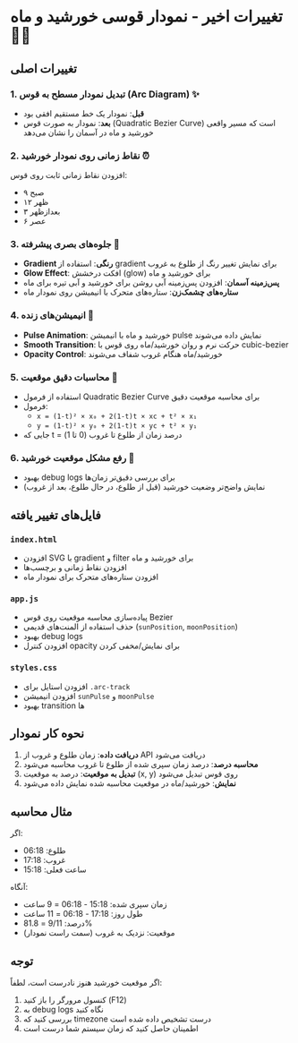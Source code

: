 # تغییرات اخیر - نمودار قوسی خورشید و ماه 🌅🌙

## تغییرات اصلی

### 1. تبدیل نمودار مسطح به قوس (Arc Diagram) ✨
- **قبل**: نمودار یک خط مستقیم افقی بود
- **بعد**: نمودار به صورت قوس (Quadratic Bezier Curve) است که مسیر واقعی خورشید و ماه در آسمان را نشان می‌دهد

### 2. نقاط زمانی روی نمودار خورشید ⏰
افزودن نقاط زمانی ثابت روی قوس:
- ۹ صبح
- ۱۲ ظهر
- ۳ بعدازظهر
- ۶ عصر

### 3. جلوه‌های بصری پیشرفته 🎨
- **Gradient رنگی**: استفاده از gradient برای نمایش تغییر رنگ از طلوع به غروب
- **Glow Effect**: افکت درخشش (glow) برای خورشید و ماه
- **پس‌زمینه آسمان**: افزودن پس‌زمینه آبی روشن برای خورشید و آبی تیره برای ماه
- **ستاره‌های چشمک‌زن**: ستاره‌های متحرک با انیمیشن روی نمودار ماه

### 4. انیمیشن‌های زنده 🌟
- **Pulse Animation**: خورشید و ماه با انیمیشن pulse نمایش داده می‌شوند
- **Smooth Transition**: حرکت نرم و روان خورشید/ماه روی قوس با cubic-bezier
- **Opacity Control**: خورشید/ماه هنگام غروب شفاف می‌شوند

### 5. محاسبات دقیق موقعیت 📐
- استفاده از فرمول Quadratic Bezier Curve برای محاسبه موقعیت دقیق
- فرمول: 
  - `x = (1-t)² × x₀ + 2(1-t)t × xc + t² × x₁`
  - `y = (1-t)² × y₀ + 2(1-t)t × yc + t² × y₁`
- جایی که t = درصد زمان از طلوع تا غروب (0 تا 1)

### 6. رفع مشکل موقعیت خورشید 🔧
- بهبود debug logs برای بررسی دقیق‌تر زمان‌ها
- نمایش واضح‌تر وضعیت خورشید (قبل از طلوع، در حال طلوع، بعد از غروب)

## فایل‌های تغییر یافته

### `index.html`
- افزودن SVG با gradient و filter برای خورشید و ماه
- افزودن نقاط زمانی و برچسب‌ها
- افزودن ستاره‌های متحرک برای نمودار ماه

### `app.js`
- پیاده‌سازی محاسبه موقعیت روی قوس Bezier
- حذف استفاده از المنت‌های قدیمی (`sunPosition`, `moonPosition`)
- بهبود debug logs
- افزودن کنترل opacity برای نمایش/مخفی کردن

### `styles.css`
- افزودن استایل برای `.arc-track`
- افزودن انیمیشن `sunPulse` و `moonPulse`
- بهبود transition ها

## نحوه کار نمودار

1. **دریافت داده**: زمان طلوع و غروب از API دریافت می‌شود
2. **محاسبه درصد**: درصد زمان سپری شده از طلوع تا غروب محاسبه می‌شود
3. **تبدیل به موقعیت**: درصد به موقعیت (x, y) روی قوس تبدیل می‌شود
4. **نمایش**: خورشید/ماه در موقعیت محاسبه شده نمایش داده می‌شود

## مثال محاسبه

اگر:
- طلوع: 06:18
- غروب: 17:18
- ساعت فعلی: 15:18

آنگاه:
- زمان سپری شده: 15:18 - 06:18 = 9 ساعت
- طول روز: 17:18 - 06:18 = 11 ساعت
- درصد: 9/11 = 81.8%
- موقعیت: نزدیک به غروب (سمت راست نمودار)

## توجه

اگر موقعیت خورشید هنوز نادرست است، لطفاً:
1. کنسول مرورگر را باز کنید (F12)
2. به debug logs نگاه کنید
3. بررسی کنید که timezone درست تشخیص داده شده است
4. اطمینان حاصل کنید که زمان سیستم شما درست است

